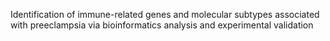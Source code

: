 Identification of immune-related genes and molecular subtypes associated with preeclampsia via bioinformatics analysis and experimental validation
